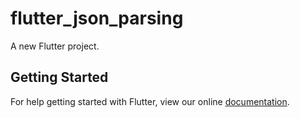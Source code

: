 # flutter_json_parsing

A new Flutter project.

## Getting Started

For help getting started with Flutter, view our online
[documentation](https://flutter.io/).
